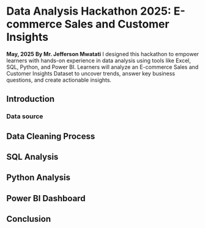 # Data Analysis Hackathon 2025: E-commerce Sales and Customer Insights

**May, 2025** 
**By Mr. Jefferson Mwatati**
I designed this hackathon to empower learners with hands-on experience in data analysis using tools like Excel, SQL, Python, and Power BI. Learners will analyze an E-commerce Sales and Customer Insights Dataset to uncover trends, answer key business questions, and create actionable insights.

## Introduction
### Data source 



## Data Cleaning Process


## SQL Analysis


## Python Analysis



## Power BI Dashboard


## Conclusion


